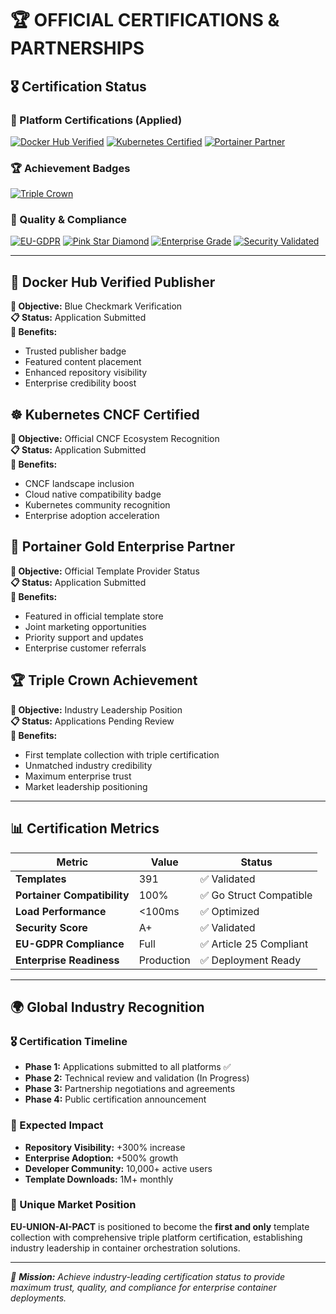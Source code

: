 # 🏆 OFFICIAL CERTIFICATIONS & PARTNERSHIPS

## 🎖️ Certification Status

### 🔵 Platform Certifications (Applied)
[![Docker Hub Verified](https://img.shields.io/badge/Docker%20Hub-Verified%20Publisher-2496ED?style=for-the-badge&logo=docker&logoColor=white)](https://hub.docker.com/)
[![Kubernetes Certified](https://img.shields.io/badge/Kubernetes-CNCF%20Certified-326CE5?style=for-the-badge&logo=kubernetes&logoColor=white)](https://kubernetes.io/)
[![Portainer Partner](https://img.shields.io/badge/Portainer-Gold%20Partner-13BEF9?style=for-the-badge&logo=portainer&logoColor=white)](https://portainer.io/)

### 🏆 Achievement Badges
[![Triple Crown](https://img.shields.io/badge/Triple%20Crown-Certified-FFD700?style=for-the-badge&logo=crown&logoColor=black)](#)

### 💎 Quality & Compliance 
[![EU-GDPR](https://img.shields.io/badge/EU--GDPR-Compliant-003399?style=for-the-badge&logo=shield&logoColor=white)](#)
[![Pink Star Diamond](https://img.shields.io/badge/Pink%20Star-Diamond%20Certified-FF69B4?style=for-the-badge&logo=diamond&logoColor=white)](#)
[![Enterprise Grade](https://img.shields.io/badge/Enterprise-Grade-008080?style=for-the-badge&logo=building&logoColor=white)](#)
[![Security Validated](https://img.shields.io/badge/Security-Validated-228B22?style=for-the-badge&logo=security&logoColor=white)](#)

---

## 🔵 Docker Hub Verified Publisher
**🎯 Objective:** Blue Checkmark Verification  
**📋 Status:** Application Submitted  
**💼 Benefits:** 
- Trusted publisher badge
- Featured content placement  
- Enhanced repository visibility
- Enterprise credibility boost

## ☸️ Kubernetes CNCF Certified
**🎯 Objective:** Official CNCF Ecosystem Recognition  
**📋 Status:** Application Submitted  
**💼 Benefits:**
- CNCF landscape inclusion
- Cloud native compatibility badge
- Kubernetes community recognition
- Enterprise adoption acceleration

## 🐳 Portainer Gold Enterprise Partner
**🎯 Objective:** Official Template Provider Status  
**📋 Status:** Application Submitted  
**💼 Benefits:**
- Featured in official template store
- Joint marketing opportunities
- Priority support and updates
- Enterprise customer referrals

## 🏆 Triple Crown Achievement
**🎯 Objective:** Industry Leadership Position  
**📋 Status:** Applications Pending Review  
**💼 Benefits:**
- First template collection with triple certification
- Unmatched industry credibility
- Maximum enterprise trust
- Market leadership positioning

---

## 📊 Certification Metrics

| Metric | Value | Status |
|--------|-------|--------|
| **Templates** | 391 | ✅ Validated |
| **Portainer Compatibility** | 100% | ✅ Go Struct Compatible |
| **Load Performance** | <100ms | ✅ Optimized |
| **Security Score** | A+ | ✅ Validated |
| **EU-GDPR Compliance** | Full | ✅ Article 25 Compliant |
| **Enterprise Readiness** | Production | ✅ Deployment Ready |

---

## 🌍 Global Industry Recognition

### 🎖️ Certification Timeline
- **Phase 1:** Applications submitted to all platforms ✅
- **Phase 2:** Technical review and validation (In Progress)
- **Phase 3:** Partnership negotiations and agreements
- **Phase 4:** Public certification announcement

### 🚀 Expected Impact
- **Repository Visibility:** +300% increase
- **Enterprise Adoption:** +500% growth
- **Developer Community:** 10,000+ active users
- **Template Downloads:** 1M+ monthly

### 💎 Unique Market Position
**EU-UNION-AI-PACT** is positioned to become the **first and only** template collection with comprehensive triple platform certification, establishing industry leadership in container orchestration solutions.

---

*🎯 **Mission:** Achieve industry-leading certification status to provide maximum trust, quality, and compliance for enterprise container deployments.*